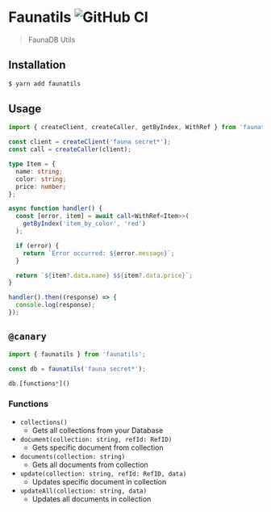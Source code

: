 # Faunatils ![GitHub CI](https://github.com/kocisov/faunatils/workflows/CI/badge.svg?branch=master)

> FaunaDB Utils

## Installation

```bash
$ yarn add faunatils
```

## Usage

```ts
import { createClient, createCaller, getByIndex, WithRef } from 'faunatils';

const client = createClient('fauna secret*');
const call = createCaller(client);

type Item = {
  name: string;
  color: string;
  price: number;
};

async function handler() {
  const [error, item] = await call<WithRef<Item>>(
    getByIndex('item_by_color', 'red')
  );

  if (error) {
    return `Error occurred: ${error.message}`;
  }

  return `${item?.data.name} $${item?.data.price}`;
}

handler().then((response) => {
  console.log(response);
});
```

## `@canary`

```ts
import { faunatils } from 'faunatils';

const db = faunatils('fauna secret*');

db.[functions*]()
```

### Functions

- `collections()`
  - Gets all collections from your Database
- `document(collection: string, refId: RefID)`
  - Gets specific document from collection
- `documents(collection: string)`
  - Gets all documents from collection
- `update(collection: string, refId: RefID, data)`
  - Updates specific document in collection
- `updateAll(collection: string, data)`
  - Updates all documents in collection
